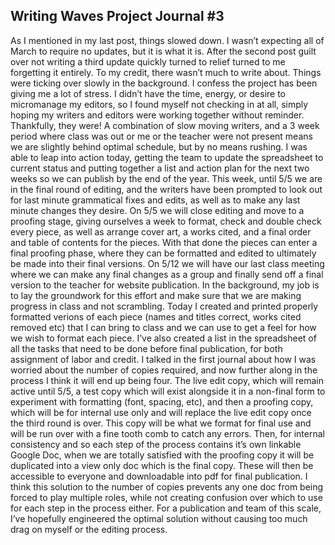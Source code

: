 ## Writing Waves Project Journal #3

As I mentioned in my last post, things slowed down. I wasn’t expecting all of March to require no updates, but it is what it is. After the second post guilt over not writing a third update quickly turned to relief turned to me forgetting it entirely. To my credit, there wasn’t much to write about. Things were ticking over slowly in the background.
I confess the project has been giving me a lot of stress. I didn’t have the time, energy, or desire to micromanage my editors, so I found myself not checking in at all, simply hoping my writers and editors were working together without reminder.
Thankfully, they were! A combination of slow moving writers, and a 3 week period where class was out or me or the teacher were not present means we are slightly behind optimal schedule, but by no means rushing. I was able to leap into action today, getting the team to update the spreadsheet to current status and putting together a list and action plan for the next two weeks so we can publish by the end of the year. 
This week, until 5/5 we are in the final round of editing, and the writers have been prompted to look out for last minute grammatical fixes and edits, as well as to make any last minute changes they desire. On 5/5 we will close editing and move to a proofing stage, giving ourselves a week to format, check and double check every piece, as well as arrange cover art, a works cited, and a final order and table of contents for the pieces. With that done the pieces can enter a final proofing phase, where they can be formatted and edited to ultimately be made into their final versions. On 5/12 we will have our last class meeting where we can make any final changes as a group and finally send off a final version to the teacher for website publication. 
In the background, my job is to lay the groundwork for this effort and make sure that we are making progress in class and not scrambling. Today I created and printed properly formatted verions of each piece (names and titles correct, works cited removed etc) that I can bring to class and we can use to get a feel for how we wish to format each piece. 
I’ve also created a list in the spreadsheet of all the tasks that need to be done before final publication, for both assignment of labor and credit.
I talked in the first journal about how I was worried about the number of copies required, and now further along in the process I think it will end up being four. The live edit copy, which will remain active until 5/5, a test copy which will exist alongside it in a non-final form to experiment with formatting (font, spacing, etc), and then a proofing copy, which will be for internal use only and will replace the live edit copy once the third round is over. This copy will be what we format for final use and will be run over with a fine tooth comb to catch any errors. Then, for internal consistency and so each step of the process contains it’s own linkable Google Doc, when we are totally satisfied with the proofing copy it will be duplicated into a view only doc which is the final copy. These will then be accessible to everyone and downloadable into pdf for final publication. 
I think this solution to the number of copies prevents any one doc from being forced to play multiple roles, while not creating confusion over which to use for each step in the process either. For a publication and team of this scale, I’ve hopefully engineered the optimal solution without causing too much drag on myself or the editing process. 
